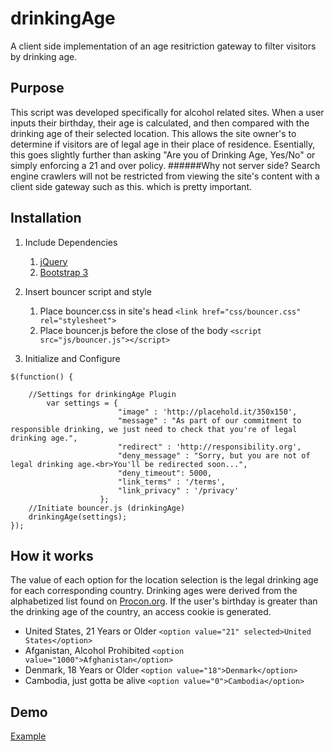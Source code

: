 # drinkingAge
A client side implementation of an age resitriction gateway to filter visitors by drinking age. 

## Purpose
This script was developed specifically for alcohol related sites. When a user inputs their birthday, their age is calculated, and then compared with the drinking age of their selected location. This allows the site owner's to determine if visitors are of legal age in their place of residence.
Esentially, this goes slightly further than asking "Are you of Drinking Age, Yes/No" or simply enforcing a 21 and over policy.
######Why not server side?
Search engine crawlers will not be restricted from viewing the site's content with a client side gateway such as this. which is pretty important.


## Installation
1. Include Dependencies
   1. [jQuery](https://jquery.com/download/)
   2. [Bootstrap 3](http://getbootstrap.com/getting-started/)

2. Insert bouncer script and style 
   1. Place bouncer.css in site's head `<link href="css/bouncer.css" rel="stylesheet">`
   2. Place bouncer.js before the close of the body `<script src="js/bouncer.js"></script>`

3. Initialize and Configure
```
$(function() {

	//Settings for drinkingAge Plugin
        var settings = {
                        "image" : 'http://placehold.it/350x150',
                        "message" : "As part of our commitment to responsible drinking, we just need to check that you're of legal drinking age.",
                        "redirect" : 'http://responsibility.org',
                        "deny_message" : "Sorry, but you are not of legal drinking age.<br>You'll be redirected soon...",
                        "deny_timeout": 5000,
                        "link_terms" : '/terms',
                        "link_privacy" : '/privacy'
                    };
	//Initiate bouncer.js (drinkingAge)
	drinkingAge(settings);
});
```


## How it works
The value of each option for the location selection is the legal drinking age for each corresponding country.
Drinking ages were derived from the alphabetized list found on  [Procon.org](http://drinkingage.procon.org/view.resource.php?resourceID=004294). If the user's birthday is greater than the drinking age of the country, an access cookie is generated. 

* United States, 21 Years or Older `<option value="21" selected>United States</option>`
* Afganistan, Alcohol Prohibited `<option value="1000">Afghanistan</option>`
* Denmark, 18 Years or Older `<option value="18">Denmark</option>`
* Cambodia, just gotta be alive `<option value="0">Cambodia</option>`



## Demo
[Example](https://rawgit.com/d0n601/drinkingAge/master/example/index.html)
